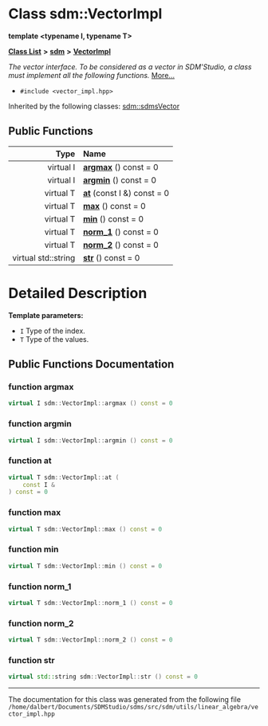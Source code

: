 
<NavBar active_item_id="2"/>

# Class sdm::VectorImpl

**template &lt;typename I, typename T&gt;**


[**Class List**](annotated.md) **>** [**sdm**](namespacesdm.md) **>** [**VectorImpl**](classsdm_1_1VectorImpl.md)



_The vector interface. To be considered as a vector in SDM'Studio, a class must implement all the following functions._ [More...](#detailed-description)

* `#include <vector_impl.hpp>`





Inherited by the following classes: [sdm::sdmsVector](classsdm_1_1sdmsVector.md)










## Public Functions

| Type | Name |
| ---: | :--- |
| virtual I | [**argmax**](classsdm_1_1VectorImpl.md#function-argmax) () const = 0<br> |
| virtual I | [**argmin**](classsdm_1_1VectorImpl.md#function-argmin) () const = 0<br> |
| virtual T | [**at**](classsdm_1_1VectorImpl.md#function-at) (const I &) const = 0<br> |
| virtual T | [**max**](classsdm_1_1VectorImpl.md#function-max) () const = 0<br> |
| virtual T | [**min**](classsdm_1_1VectorImpl.md#function-min) () const = 0<br> |
| virtual T | [**norm\_1**](classsdm_1_1VectorImpl.md#function-norm-1) () const = 0<br> |
| virtual T | [**norm\_2**](classsdm_1_1VectorImpl.md#function-norm-2) () const = 0<br> |
| virtual std::string | [**str**](classsdm_1_1VectorImpl.md#function-str) () const = 0<br> |








# Detailed Description




**Template parameters:**


* `I` Type of the index. 
* `T` Type of the values. 



    
## Public Functions Documentation


### function argmax 


```cpp
virtual I sdm::VectorImpl::argmax () const = 0
```



### function argmin 


```cpp
virtual I sdm::VectorImpl::argmin () const = 0
```



### function at 


```cpp
virtual T sdm::VectorImpl::at (
    const I &
) const = 0
```



### function max 


```cpp
virtual T sdm::VectorImpl::max () const = 0
```



### function min 


```cpp
virtual T sdm::VectorImpl::min () const = 0
```



### function norm\_1 


```cpp
virtual T sdm::VectorImpl::norm_1 () const = 0
```



### function norm\_2 


```cpp
virtual T sdm::VectorImpl::norm_2 () const = 0
```



### function str 


```cpp
virtual std::string sdm::VectorImpl::str () const = 0
```



------------------------------
The documentation for this class was generated from the following file `/home/dalbert/Documents/SDMStudio/sdms/src/sdm/utils/linear_algebra/vector_impl.hpp`